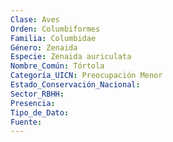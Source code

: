 ```yaml
---
Clase: Aves
Orden: Columbiformes
Familia: Columbidae
Género: Zenaida
Especie: Zenaida auriculata
Nombre_Común: Tórtola
Categoría_UICN: Preocupación Menor
Estado_Conservación_Nacional: 
Sector_RBHH: 
Presencia: 
Tipo_de_Dato: 
Fuente: 
---
```

